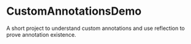 # CustomAnnotationsDemo
A short project to understand custom annotations and use reflection to prove annotation existence.
